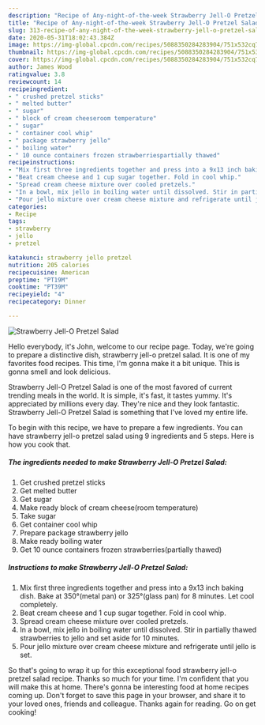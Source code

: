 ```yaml
---
description: "Recipe of Any-night-of-the-week Strawberry Jell-O Pretzel Salad"
title: "Recipe of Any-night-of-the-week Strawberry Jell-O Pretzel Salad"
slug: 313-recipe-of-any-night-of-the-week-strawberry-jell-o-pretzel-salad
date: 2020-05-31T18:02:43.384Z
image: https://img-global.cpcdn.com/recipes/5088350284283904/751x532cq70/strawberry-jell-o-pretzel-salad-recipe-main-photo.jpg
thumbnail: https://img-global.cpcdn.com/recipes/5088350284283904/751x532cq70/strawberry-jell-o-pretzel-salad-recipe-main-photo.jpg
cover: https://img-global.cpcdn.com/recipes/5088350284283904/751x532cq70/strawberry-jell-o-pretzel-salad-recipe-main-photo.jpg
author: James Wood
ratingvalue: 3.8
reviewcount: 14
recipeingredient:
- " crushed pretzel sticks"
- " melted butter"
- " sugar"
- " block of cream cheeseroom temperature"
- " sugar"
- " container cool whip"
- " package strawberry jello"
- " boiling water"
- " 10 ounce containers frozen strawberriespartially thawed"
recipeinstructions:
- "Mix first three ingredients together and press into a 9x13 inch baking dish. Bake at 350°(metal pan) or 325°(glass pan) for 8 minutes. Let cool completely."
- "Beat cream cheese and 1 cup sugar together. Fold in cool whip."
- "Spread cream cheese mixture over cooled pretzels."
- "In a bowl, mix jello in boiling water until dissolved. Stir in partially thawed strawberries to jello and set aside for 10 minutes."
- "Pour jello mixture over cream cheese mixture and refrigerate until jello is set."
categories:
- Recipe
tags:
- strawberry
- jello
- pretzel

katakunci: strawberry jello pretzel 
nutrition: 205 calories
recipecuisine: American
preptime: "PT19M"
cooktime: "PT39M"
recipeyield: "4"
recipecategory: Dinner

---
```



![Strawberry Jell-O Pretzel Salad](https://img-global.cpcdn.com/recipes/5088350284283904/751x532cq70/strawberry-jell-o-pretzel-salad-recipe-main-photo.jpg)

Hello everybody, it's John, welcome to our recipe page. Today, we're going to prepare a distinctive dish, strawberry jell-o pretzel salad. It is one of my favorites food recipes. This time, I'm gonna make it a bit unique. This is gonna smell and look delicious.



Strawberry Jell-O Pretzel Salad is one of the most favored of current trending meals in the world. It is simple, it's fast, it tastes yummy. It's appreciated by millions every day. They're nice and they look fantastic. Strawberry Jell-O Pretzel Salad is something that I've loved my entire life.


To begin with this recipe, we have to prepare a few ingredients. You can have strawberry jell-o pretzel salad using 9 ingredients and 5 steps. Here is how you cook that.

<!--inarticleads1-->

##### The ingredients needed to make Strawberry Jell-O Pretzel Salad:

1. Get  crushed pretzel sticks
1. Get  melted butter
1. Get  sugar
1. Make ready  block of cream cheese(room temperature)
1. Take  sugar
1. Get  container cool whip
1. Prepare  package strawberry jello
1. Make ready  boiling water
1. Get  10 ounce containers frozen strawberries(partially thawed)




<!--inarticleads2-->

##### Instructions to make Strawberry Jell-O Pretzel Salad:

1. Mix first three ingredients together and press into a 9x13 inch baking dish. Bake at 350°(metal pan) or 325°(glass pan) for 8 minutes. Let cool completely.
1. Beat cream cheese and 1 cup sugar together. Fold in cool whip.
1. Spread cream cheese mixture over cooled pretzels.
1. In a bowl, mix jello in boiling water until dissolved. Stir in partially thawed strawberries to jello and set aside for 10 minutes.
1. Pour jello mixture over cream cheese mixture and refrigerate until jello is set.




So that's going to wrap it up for this exceptional food strawberry jell-o pretzel salad recipe. Thanks so much for your time. I'm confident that you will make this at home. There's gonna be interesting food at home recipes coming up. Don't forget to save this page in your browser, and share it to your loved ones, friends and colleague. Thanks again for reading. Go on get cooking!
